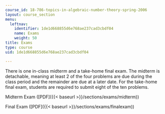 ```yaml
---
course_id: 18-786-topics-in-algebraic-number-theory-spring-2006
layout: course_section
menu:
  leftnav:
    identifier: 1de1d668855d6e768ae237cad3cbdf04
    name: Exams
    weight: 50
title: Exams
type: course
uid: 1de1d668855d6e768ae237cad3cbdf04

---
```


There is one in-class midterm and a take-home final exam. The midterm is detachable, meaning at least 2 of the four problems are due during the class period and the remainder are due at a later date. For the take-home final exam, students are required to submit eight of the ten problems.

Midterm Exam ([PDF]({{< baseurl >}}/sections/exams/midterm))

Final Exam ([PDF]({{< baseurl >}}/sections/exams/finalexam))